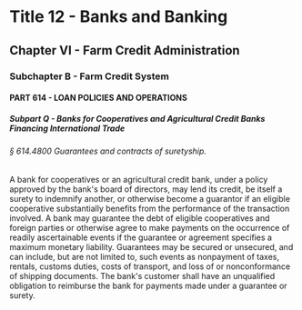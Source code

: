 
# Title 12 - Banks and Banking
## Chapter VI - Farm Credit Administration
### Subchapter B - Farm Credit System
#### PART 614 - LOAN POLICIES AND OPERATIONS
##### Subpart Q - Banks for Cooperatives and Agricultural Credit Banks Financing International Trade
###### § 614.4800 Guarantees and contracts of suretyship.

A bank for cooperatives or an agricultural credit bank, under a policy approved by the bank's board of directors, may lend its credit, be itself a surety to indemnify another, or otherwise become a guarantor if an eligible cooperative substantially benefits from the performance of the transaction involved. A bank may guarantee the debt of eligible cooperatives and foreign parties or otherwise agree to make payments on the occurrence of readily ascertainable events if the guarantee or agreement specifies a maximum monetary liability. Guarantees may be secured or unsecured, and can include, but are not limited to, such events as nonpayment of taxes, rentals, customs duties, costs of transport, and loss of or nonconformance of shipping documents. The bank's customer shall have an unqualified obligation to reimburse the bank for payments made under a guarantee or surety.

